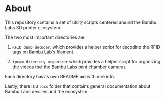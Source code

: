 # About

This repository contains a set of utility scripts centered around the Bambu Labs 3D printer ecosystem.

The two most important directories are:

1. `RFID_dump_decoder`, which provides a helper script for decoding the RFID tags on Bambu Lab's filament.

2. `ipcam_directory_organizer` which provides a helper script for organizing the videos that the Bambu Labs print chamber cameras.

Each directory has its own README.md with mre info.

Lastly, there is a `docs` folder that contains general documentation about Bambu Labs devices and the ecosystem.